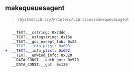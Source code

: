 ## makequeuesagent

> `/System/Library/Printers/Libraries/makequeuesagent`

```diff

   __TEXT.__cstring: 0x2ddd
   __TEXT.__oslogstring: 0x15e
   __TEXT.__gcc_except_tab: 0x28
-  __TEXT.__info_plist: 0x693
+  __TEXT.__info_plist: 0x692
   __TEXT.__unwind_info: 0x320
   __DATA_CONST.__auth_got: 0x570
   __DATA_CONST.__got: 0x130

```
